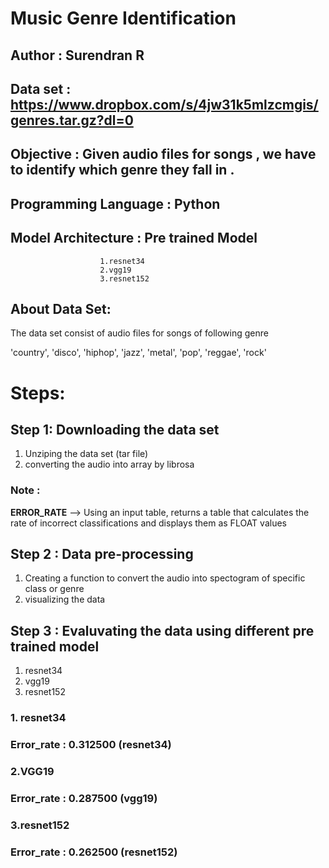 # Music Genre Identification

## Author : Surendran R

## Data set :  https://www.dropbox.com/s/4jw31k5mlzcmgis/genres.tar.gz?dl=0

## Objective : Given audio files for songs , we have to  identify which genre they fall in .

## Programming Language : Python 

## Model Architecture : Pre trained Model 
                        1.resnet34
                        2.vgg19
                        3.resnet152

## About Data Set:

The data  set consist of audio files for songs of following genre

'country', 'disco', 'hiphop', 'jazz', 'metal', 'pop', 'reggae', 'rock'


# Steps:


## Step 1: **Downloading the data set**


1.   Unziping the data set (tar file)
2.   converting the audio into array by librosa



### **Note** :
**ERROR_RATE** --> Using an input table, returns a table that calculates the rate of incorrect classifications and displays them as FLOAT values

## Step 2 : **Data pre-processing**

1.   Creating a function to convert the audio into spectogram of specific class or genre
2.  visualizing the data



## Step 3 : **Evaluvating the data using different pre trained model** 

1.   resnet34
2.   vgg19
3.   resnet152







### 1. resnet34



### **Error_rate :** 0.312500 (resnet34)

### 2.VGG19

### **Error_rate :** 0.287500 (vgg19)

### 3.resnet152

### **Error_rate :** 0.262500 (resnet152)






